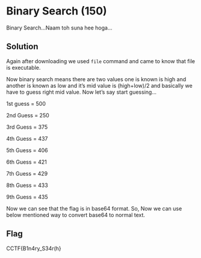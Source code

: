 # Binary Search (150)

Binary Search...Naam toh suna hee hoga...

## Solution

Again after downloading we used ``file`` command and came to know that file is executable.

Now binary search means there are two values one is known is high and another is known as low and it’s mid value is (high+low)/2   and basically we have to guess right mid value.
Now let’s say start guessing...

1st guess = 500

2nd Guess = 250

3rd Guess = 375

4th Guess = 437

5th Guess = 406

6th Guess = 421

7th Guess = 429

8th Guess = 433

9th Guess = 435

Now we can see that the flag is in base64 format. So, Now we can use below mentioned way to convert base64 to normal text.




## Flag
CCTF{B1n4ry_S34r(h}
